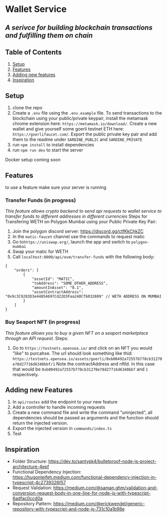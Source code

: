 # Wallet Service
## _A serivce for building blockchain transactions and fulfilling them on chain_

## Table of Contents
1. [Setup](#setup)
2. [Features](#features)
3. [Adding new features](#adding-new-features)
4. [Inspiration](#inpiration)

## Setup
1. clone the repo
2. Create a `.env` file using the `.env.example` file. To send transactions to the blockchain using your public/private keypair, install the metamask chrome extension here: `https://metamask.io/download/`. Create a new wallet and give yourself some goerli testnet ETH here: `https://goerlifaucet.com/`. Export the public private key pair and add them to the readme under `SARDINE_PUBLIC` and `SARDINE_PRIVATE` 
3. run `npm install` to install dependencies
4. run `npm run dev` to start the server

Docker setup coming soon

## Features
to use a feature make sure your server is running

### Transfer Funds (in progress)
_This feature allows crypto backend to send api requests to wallet service to transfer funds to different addresses in different currencies_
Steps for Transfering WETH on Polygon Mumbai using your Public Private Key Pair:
1. Join the polygon discord server: https://discord.gg/ctfKkChkZC
2. In the `matic-faucet` channel use the commands to request matic
3. Go to`https://uniswap.org/`, launch the app and switch to `polygon-mumbai`
4. Swap your matic for WETH
5. Call `localhost:8000/api/evm/transfer-funds` with the following body:
```
{
    "orders": [
        {
            "assetId": "MATIC",
            "toAddress": "SOME_OTHER_ADDRESS",
            "amountInAsset": "0.1",
            "assetContractAddress": "0x9c3C9283D3e44854697Cd22D3Faa240Cfb032889" // WETH ADDRESS ON MUMBAI
        }
    ]
}
```

### Buy Seaport NFT (in progress)
_This feature allows you to buy a given NFT on a seaport marketplace through an API request._
Steps:
1. Go to `https://testnets.opensea.io/` and click on an NFT you would "like" to purcahse. The url should look something like thid: `https://testnets.opensea.io/assets/goerli/0xb00492a72557b778cb31270e78d27716d6340bbf/1` Note the contractAddress and nftId. In this case that would be `0xb00492a72557b778cb31270e78d27716d6340bbf` and `1` respectively.

## Adding new Features
1. In `api/routes` add the endpoint to your new feature
2. Add a controller to handle incoming requests
3. Create a new command file and write the command "uninjected", all dependencies should be passed as arguments and the function should return the injected version.
4. Export the injected version in `commands/index.ts`
5. Test

## Inspiration
- Folder Structure: https://dev.to/santypk4/bulletproof-node-js-project-architecture-4epf
- Functional Dependency Injection: https://hugonteifeh.medium.com/functional-dependency-injection-in-typescript-4c2739326f57
- Request Validation: https://medium.com/@saman.ghm/validation-and-conversion-request-body-in-one-line-for-node-js-with-typescript-6adfac0ccd0a
- Repository Pattern: https://medium.com/@erickwendel/generic-repository-with-typescript-and-node-js-731c10a1b98e
